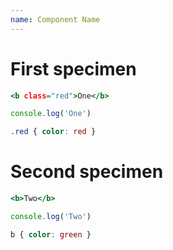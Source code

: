 ```yaml
---
name: Component Name
---
```


# First specimen

```one.html
<b class="red">One</b>
```

```one.js
console.log('One')
```

```one.css
.red { color: red }
```

# Second specimen

```two.html
<b>Two</b>
```

```two.js
console.log('Two')
```

```two.css
b { color: green }
```
